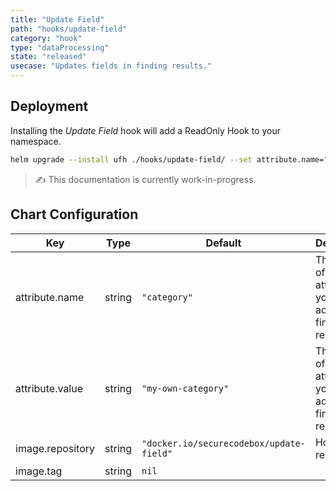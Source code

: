 ```yaml
---
title: "Update Field"
path: "hooks/update-field"
category: "hook"
type: "dataProcessing"
state: "released"
usecase: "Updates fields in finding results."
---
```


<!-- end -->

## Deployment

Installing the _Update Field_ hook will add a ReadOnly Hook to your namespace.

```bash
helm upgrade --install ufh ./hooks/update-field/ --set attribute.name="category" --set attribute.value="my-own-category"
```

> ✍ This documentation is currently work-in-progress.

## Chart Configuration

| Key | Type | Default | Description |
|-----|------|---------|-------------|
| attribute.name | string | `"category"` | The name of the attribute you want to add to each finding result |
| attribute.value | string | `"my-own-category"` | The value of the attribute you want to add to each finding result |
| image.repository | string | `"docker.io/securecodebox/update-field"` | Hook image repository |
| image.tag | string | `nil` |  |
